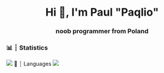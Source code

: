 <h1 align="center">Hi 👋, I'm Paul "Paqlio"</h1>
<h3 align="center">noob programmer from Poland</h3>
<center>
</center>


<h3 align="left">📊 ┆ Statistics</h3>
<img src=https://github-readme-stats.vercel.app/api?username=Paqlio&&show_icons=true&title_color=ffffff&icon_color=24ff00&text_color=daf7dc&bg_color=151515>
🧠 ┆ Languages
<img src=https://camo.githubusercontent.com/19f686ee7be9e84e002135a16411658939d431a3f6c7f513498ff2d1e511b5b9/68747470733a2f2f696d672e736869656c64732e696f2f62616467652f6a6176612d2532334544384230302e7376673f267374796c653d666f722d7468652d6261646765266c6f676f3d6a617661266c6f676f436f6c6f723d7768697465>
 

